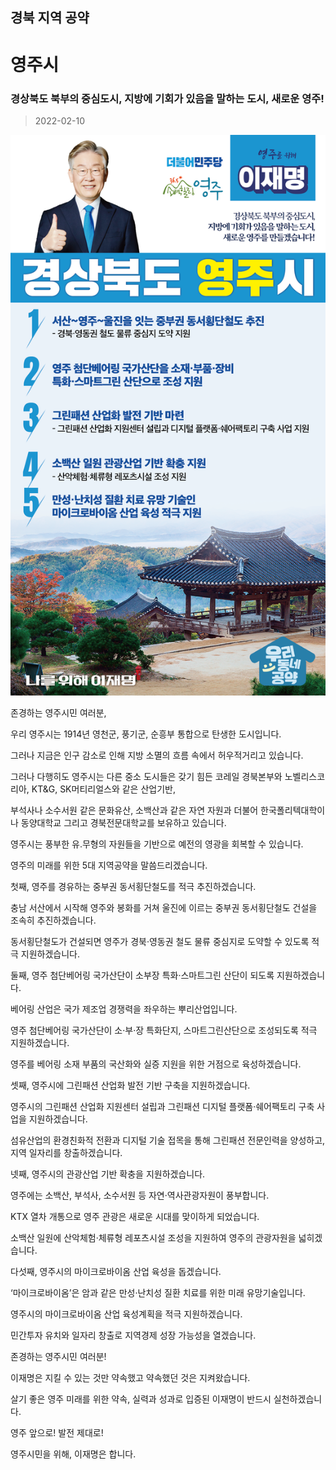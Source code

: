 ## 경북 지역 공약

# 영주시

### 경상북도 북부의 중심도시, 지방에 기회가 있음을 말하는 도시, 새로운 영주!
> 2022-02-10

![영주시 지역공약](./005_015_014.png)

존경하는 영주시민 여러분,

우리 영주시는 1914년 영천군, 풍기군, 순흥부 통합으로 탄생한 도시입니다. 

그러나 지금은 인구 감소로 인해 지방 소멸의 흐름 속에서 허우적거리고 있습니다.

 

그러나 다행히도 영주시는 다른 중소 도시들은 갖기 힘든 코레일 경북본부와 노벨리스코리아, KT&G, SK머티리얼스와 같은 산업기반, 

부석사나 소수서원 같은 문화유산, 소백산과 같은 자연 자원과 더불어 한국폴리텍대학이나 동양대학교 그리고 경북전문대학교를 보유하고 있습니다. 

 

영주시는 풍부한 유․무형의 자원들을 기반으로 예전의 영광을 회복할 수 있습니다. 

영주의 미래를 위한 5대 지역공약을 말씀드리겠습니다.

 

첫째, 영주를 경유하는 중부권 동서횡단철도를 적극 추진하겠습니다.  




충남 서산에서 시작해 영주와 봉화를 거쳐 울진에 이르는 중부권 동서횡단철도 건설을 조속히 추진하겠습니다. 

동서횡단철도가 건설되면 영주가 경북·영동권 철도 물류 중심지로 도약할 수 있도록 적극 지원하겠습니다. 

 

둘째, 영주 첨단베어링 국가산단이 소부장 특화·스마트그린 산단이 되도록 지원하겠습니다.




베어링 산업은 국가 제조업 경쟁력을 좌우하는 뿌리산업입니다.

영주 첨단베어링 국가산단이 소·부·장 특화단지, 스마트그린산단으로 조성되도록 적극 지원하겠습니다. 

영주를 베어링 소재 부품의 국산화와 실증 지원을 위한 거점으로 육성하겠습니다.

 

셋째, 영주시에 그린패션 산업화 발전 기반 구축을 지원하겠습니다. 




영주시의 그린패션 산업화 지원센터 설립과 그린패션 디지털 플랫폼·쉐어팩토리 구축 사업을 지원하겠습니다. 

섬유산업의 환경친화적 전환과 디지털 기술 접목을 통해 그린패션 전문인력을 양성하고, 지역 일자리를 창출하겠습니다. 

 

넷째, 영주시의 관광산업 기반 확충을 지원하겠습니다.  




영주에는 소백산, 부석사, 소수서원 등 자연·역사관광자원이 풍부합니다. 

KTX 열차 개통으로 영주 관광은 새로운 시대를 맞이하게 되었습니다. 

소백산 일원에 산악체험·체류형 레포츠시설 조성을 지원하여 영주의 관광자원을 넓히겠습니다. 

 

다섯째, 영주시의 마이크로바이옴 산업 육성을 돕겠습니다. 




‘마이크로바이옴’은 암과 같은 만성·난치성 질환 치료를 위한 미래 유망기술입니다. 

영주시의 마이크로바이옴 산업 육성계획을 적극 지원하겠습니다.

민간투자 유치와 일자리 창출로 지역경제 성장 가능성을 열겠습니다. 

 

 

 

존경하는 영주시민 여러분!

이재명은 지킬 수 있는 것만 약속했고 약속했던 것은 지켜왔습니다.

살기 좋은 영주 미래를 위한 약속, 실력과 성과로 입증된 이재명이 반드시 실천하겠습니다.

 

영주 앞으로! 발전 제대로!

영주시민을 위해, 이재명은 합니다.   

						